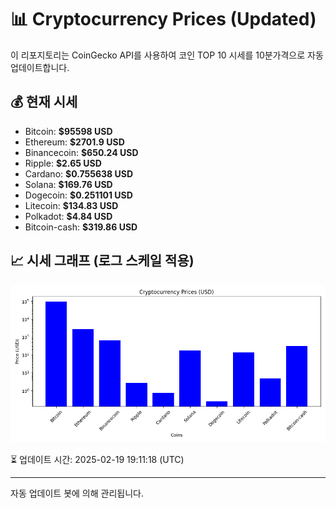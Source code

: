 
# 📊 Cryptocurrency Prices (Updated)

이 리포지토리는 CoinGecko API를 사용하여 코인 TOP 10 시세를 10분가격으로 자동 업데이트합니다.

## 💰 현재 시세
- Bitcoin: **$95598 USD**
- Ethereum: **$2701.9 USD**
- Binancecoin: **$650.24 USD**
- Ripple: **$2.65 USD**
- Cardano: **$0.755638 USD**
- Solana: **$169.76 USD**
- Dogecoin: **$0.251101 USD**
- Litecoin: **$134.83 USD**
- Polkadot: **$4.84 USD**
- Bitcoin-cash: **$319.86 USD**

## 📈 시세 그래프 (로그 스케일 적용)
![Crypto Prices](crypto_prices.png)

⏳ 업데이트 시간: 2025-02-19 19:11:18 (UTC)

---
자동 업데이트 봇에 의해 관리됩니다.
